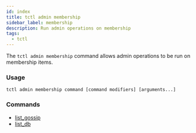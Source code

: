 ```yaml
---
id: index
title: tctl admin membership
sidebar_label: membership
description: Run admin operations on membership
tags:
  - tctl
---
```


The `tctl admin membership` command allows admin operations to be run on membership items.

### Usage

`tctl admin membership command [command modifiers] [arguments...]`

### Commands

- [list_gossip](/tctl-v1/admin/membership/list_gossip)
- [list_db](/tctl-v1/admin/membership/list_db)
